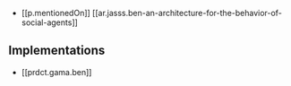 

- [[p.mentionedOn]] [[ar.jasss.ben-an-architecture-for-the-behavior-of-social-agents]]

## Implementations

- [[prdct.gama.ben]]